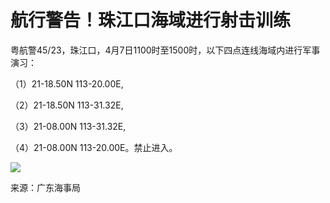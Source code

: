 # 航行警告！珠江口海域进行射击训练

粤航警45/23，珠江口，4月7日1100时至1500时，以下四点连线海域内进行军事演习：

（1）21-18.50N 113-20.00E,

（2）21-18.50N 113-31.32E,

（3）21-08.00N 113-31.32E,

（4）21-08.00N 113-20.00E。禁止进入。

![](https://inews.gtimg.com/om_bt/OPv6eJBjOgGzsI4uKgdo1IH9FaJsGGa34DGKFGOK8cbEcAA/1000)

来源：广东海事局

